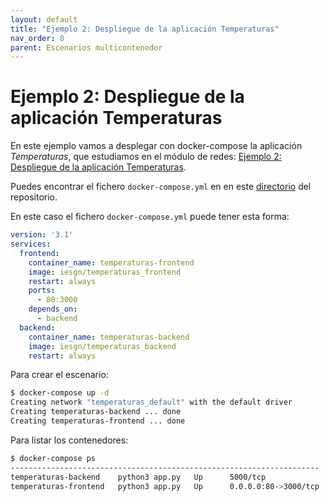 ```yaml
---
layout: default
title: "Ejemplo 2: Despliegue de la aplicación Temperaturas"
nav_order: 8
parent: Escenarios multicontenedor
---
```


# Ejemplo 2: Despliegue de la aplicación Temperaturas

En este ejemplo vamos a desplegar con docker-compose la aplicación *Temperaturas*, que estudiamos en el módulo de redes: [Ejemplo 2: Despliegue de la aplicación Temperaturas](../sesion4/temperaturas.html).

Puedes encontrar el fichero `docker-compose.yml` en en este [directorio](https://github.com/josedom24/curso_docker_2022/tree/main/ejemplos/sesion4/ejemplo2) del repositorio. 


En este caso el fichero `docker-compose.yml` puede tener esta forma:

```yaml
version: '3.1'
services:
  frontend:
    container_name: temperaturas-frontend
    image: iesgn/temperaturas_frontend
    restart: always
    ports:
      - 80:3000
    depends_on:
      - backend
  backend:
    container_name: temperaturas-backend
    image: iesgn/temperaturas_backend
    restart: always
```

Para crear el escenario:

```bash
$ docker-compose up -d
Creating network "temperaturas_default" with the default driver
Creating temperaturas-backend ... done
Creating temperaturas-frontend ... done

```

Para listar los contenedores:

```bash
$ docker-compose ps
---------------------------------------------------------------------
temperaturas-backend    python3 app.py   Up      5000/tcp            
temperaturas-frontend   python3 app.py   Up      0.0.0.0:80->3000/tcp
```